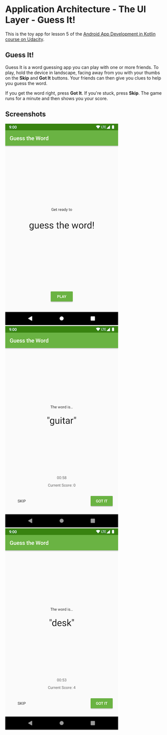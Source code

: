 # Application Architecture - The UI Layer - Guess It!
This is the toy app for lesson 5 of the [Android App Development in Kotlin course on Udacity](https://www.udacity.com/course/developing-android-apps-with-kotlin--ud9012).

## Guess It!

Guess It is a word guessing app you can play with one or more friends. To play, hold the device 
in landscape, facing away from you with your thumbs on the **Skip** and **Got It** buttons. Your 
friends can then give you clues to help you guess the word. 

If you get the word right, press **Got It**. If you're stuck, press **Skip**. 
The game runs for a minute and then shows you your score.

## Screenshots

![Screenshot 0](screenshots/screen0.png) ![Screenshot 1](screenshots/screen1.png) ![Screenshot 2](screenshots/screen2.png)
